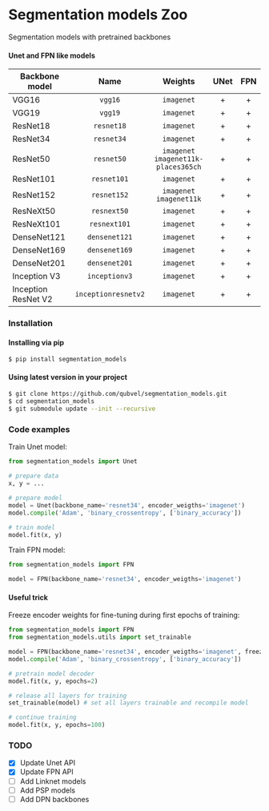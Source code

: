 # Segmentation models Zoo
Segmentation models with pretrained backbones

#### Unet and FPN like models
| Backbone model      |Name| Weights    | UNet |  FPN | 
|---------------------|:--:|:------------:|:------:|:------:| 
| VGG16               |`vgg16`| `imagenet` | +    | +    | 
| VGG19               |`vgg19`| `imagenet` | +    | +    | 
| ResNet18            |`resnet18`| `imagenet` | +    | +    | 
| ResNet34            |`resnet34`| `imagenet` | +    | +    | 
| ResNet50            |`resnet50`| `imagenet`<br>`imagenet11k-places365ch` | +    | +    | 
| ResNet101           |`resnet101`| `imagenet` | +    | +    | 
| ResNet152           |`resnet152`| `imagenet`<br>`imagenet11k` | +    | +    | 
| ResNeXt50           |`resnext50`| `imagenet` | +    | +    | 
| ResNeXt101          |`resnext101`| `imagenet` | +    | +    | 
| DenseNet121         |`densenet121`| `imagenet` | +    | +    | 
| DenseNet169         |`densenet169`| `imagenet` | +    | +    | 
| DenseNet201         |`densenet201`| `imagenet` | +    | +    | 
| Inception V3        |`inceptionv3`| `imagenet` | +    | +    | 
| Inception ResNet V2 |`inceptionresnetv2`| `imagenet` | +    | +    | 


### Installation  

#### Installing via pip  
`$ pip install segmentation_models`

#### Using latest version in your project
```bash
$ git clone https://github.com/qubvel/segmentation_models.git
$ cd segmentation_models
$ git submodule update --init --recursive
```

### Code examples

Train Unet model:  
```python
from segmentation_models import Unet

# prepare data
x, y = ...

# prepare model
model = Unet(backbone_name='resnet34', encoder_weigths='imagenet')
model.compile('Adam', 'binary_crossentropy', ['binary_accuracy'])

# train model
model.fit(x, y)
```
Train FPN model:  
```python
from segmentation_models import FPN

model = FPN(backbone_name='resnet34', encoder_weigths='imagenet')
```

#### Useful trick
Freeze encoder weights for fine-tuning during first epochs of training:
```python
from segmentation_models import FPN
from segmentation_models.utils import set_trainable

model = FPN(backbone_name='resnet34', encoder_weigths='imagenet', freeze_encoder=True)
model.compile('Adam', 'binary_crossentropy', ['binary_accuracy'])

# pretrain model decoder
model.fit(x, y, epochs=2)

# release all layers for training
set_trainable(model) # set all layers trainable and recompile model

# continue training
model.fit(x, y, epochs=100)
```

### TODO
- [x] Update Unet API
- [x] Update FPN API
- [ ] Add Linknet models
- [ ] Add PSP models
- [ ] Add DPN backbones
